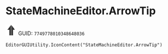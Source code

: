 # StateMachineEditor.ArrowTip
![](/img/StateMachineEditor.ArrowTip.png)
GUID: `7749778010348648036`
```
EditorGUIUtility.IconContent("StateMachineEditor.ArrowTip")
```
